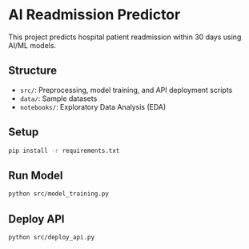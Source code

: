 # AI Readmission Predictor

This project predicts hospital patient readmission within 30 days using AI/ML models.

## Structure
- `src/`: Preprocessing, model training, and API deployment scripts
- `data/`: Sample datasets
- `notebooks/`: Exploratory Data Analysis (EDA)

## Setup
```bash
pip install -r requirements.txt
```

## Run Model
```bash
python src/model_training.py
```

## Deploy API
```bash
python src/deploy_api.py
```
